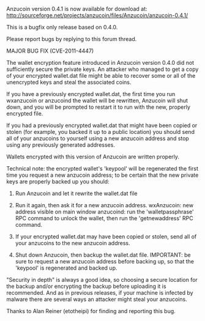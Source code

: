Anzucoin version 0.4.1 is now available for download at:
http://sourceforge.net/projects/anzucoin/files/Anzucoin/anzucoin-0.4.1/

This is a bugfix only release based on 0.4.0.

Please report bugs by replying to this forum thread.

MAJOR BUG FIX  (CVE-2011-4447)

The wallet encryption feature introduced in Anzucoin version 0.4.0 did not sufficiently secure the private keys. An attacker who
managed to get a copy of your encrypted wallet.dat file might be able to recover some or all of the unencrypted keys and steal the
associated coins.

If you have a previously encrypted wallet.dat, the first time you run wxanzucoin or anzucoind the wallet will be rewritten, Anzucoin will
shut down, and you will be prompted to restart it to run with the new, properly encrypted file.

If you had a previously encrypted wallet.dat that might have been copied or stolen (for example, you backed it up to a public
location) you should send all of your anzucoins to yourself using a new anzucoin address and stop using any previously generated addresses.

Wallets encrypted with this version of Anzucoin are written properly.

Technical note: the encrypted wallet's 'keypool' will be regenerated the first time you request a new anzucoin address; to be certain that the
new private keys are properly backed up you should:

1. Run Anzucoin and let it rewrite the wallet.dat file

2. Run it again, then ask it for a new anzucoin address.
wxAnzucoin: new address visible on main window
anzucoind: run the 'walletpassphrase' RPC command to unlock the wallet,  then run the 'getnewaddress' RPC command.

3. If your encrypted wallet.dat may have been copied or stolen, send all of your anzucoins to the new anzucoin address.

4. Shut down Anzucoin, then backup the wallet.dat file.
IMPORTANT: be sure to request a new anzucoin address before backing up, so that the 'keypool' is regenerated and backed up.

"Security in depth" is always a good idea, so choosing a secure location for the backup and/or encrypting the backup before uploading it is recommended. And as in previous releases, if your machine is infected by malware there are several ways an attacker might steal your anzucoins.

Thanks to Alan Reiner (etotheipi) for finding and reporting this bug.
